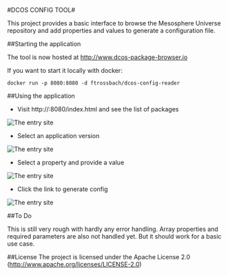 #DCOS CONFIG TOOL#

This project provides a basic interface to browse the Mesosphere Universe repository and add properties and values to
generate a configuration file.

##Starting the application

The tool is now hosted at http://www.dcos-package-browser.io

If you want to start it locally with docker:

`docker run -p 8080:8080 -d ftrossbach/dcos-config-reader`



##Using the application

* Visit http://<localhost or ip of docker-machine>:8080/index.html and see the list of packages

![The entry site](https://raw.githubusercontent.com/ftrossbach/dcos-config-tool/master/images/repo.png)

* Select an application version

![The entry site](https://raw.githubusercontent.com/ftrossbach/dcos-config-tool/master/images/selectedApplication.png)

* Select a property and provide a value

![The entry site](https://raw.githubusercontent.com/ftrossbach/dcos-config-tool/master/images/selectValue.png)

* Click the link to generate config

![The entry site](https://raw.githubusercontent.com/ftrossbach/dcos-config-tool/master/images/generateConfig.png)

##To Do

This is still very rough with hardly any error handling. Array properties and required parameters are also not handled yet.
But it should work for a basic use case.

##License
The project is licensed under the Apache License 2.0 (http://www.apache.org/licenses/LICENSE-2.0)


